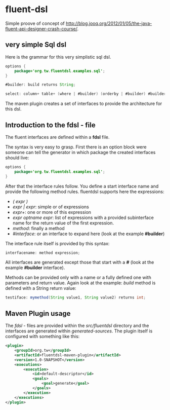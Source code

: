 # fluent-dsl

Simple proove of concept of http://blog.jooq.org/2012/01/05/the-java-fluent-api-designer-crash-course/.

## very simple Sql dsl

Here is the grammar for this very simplistic sql dsl.

~~~java
options {
    package='org.tw.fluentdsl.examples.sql';
}

#builder: build returns String;

select: column+ table+ (where | #builder) (orderby | #builder) #builder;
~~~

The maven plugin creates a set of interfaces to provide the architecture for this dsl.

## Introduction to the fdsl - file

The fluent interfaces are defined within a **fdsl** file. 

The syntax is very easy to grasp. First there is an option block were someone can tell the generator in which package the created interfaces should live:

~~~java
options {
    package='org.tw.fluentdsl.examples.sql';
}
~~~

After that the interface rules follow. You define a start interface name and provide the following method rules. fluentdsl supports here 
the expressions:
* *( expr )*
* *expr | expr*: simple or of expressions
* *expr+*: one or more of this expression
* *expr optname expr*: list of expressions with a provided subinterface name for the return value of the first expression.
* *method*: finally a method
* *#interface*: or an interface to expand here (look at the example **#builder**)

The interface rule itself is provided by this syntax:

~~~java
interfacename: method expression;
~~~

All interfaces are generated except those that start with a **#** (look at the example **#builder** interface).

Methods can be provided only with a name or a fully defined one with parameters and return value. Again look at the example: *build* method is defined with a String return value:

~~~java
testiface: mymethod(String value1, String value2) returns int;
~~~

## Maven Plugin usage

The *fdsl* - files are provided within the *src/fluentdsl* directory and the interfaces are generated within *generated-sources*.
The plugin itself is configured with something like this:

~~~xml
<plugin>
    <groupId>org.tw</groupId>
    <artifactId>fluentdsl-maven-plugin</artifactId>
    <version>1.0-SNAPSHOT</version>
    <executions>
        <execution>
            <id>default-descriptor</id>
            <goals>
                <goal>generate</goal>
            </goals>
        </execution>
    </executions>
</plugin>
~~~
